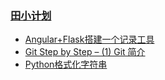 

### [田小计划](http://www.cnblogs.com/wilber2013/)
  - [Angular+Flask搭建一个记录工具](http://www.cnblogs.com/wilber2013/p/5196457.html)
  - [Git Step by Step – (1) Git 简介](http://www.cnblogs.com/wilber2013/p/4185643.html)
  - [Python格式化字符串](http://www.cnblogs.com/wilber2013/p/4641616.html)
